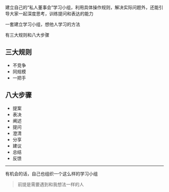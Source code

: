 
建立自己的“私人董事会”学习小组，利用具体操作规则，解决实际问题外，还能引导大家一起深度思考，训练提问和表达的能力


一套建立学习小组，想他人学习的方法

有三大规则和八大步骤

## 三大规则
- 不竞争
- 同规模
- 一把手

## 八大步骤
- 提案
- 表决
- 阐述
- 提问
- 澄清
- 分享
- 建议
- 总结
- 反馈

--- 

有机会的话，自己也组织一个这么样的学习小组

> 前提是需要遇到和我想法一样的人